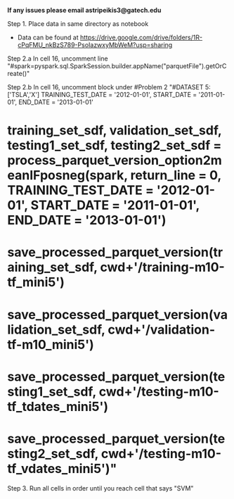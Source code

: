 **__If any issues please email astripeikis3@gatech.edu__**


Step 1. Place data in same directory as notebook

  - Data can be found at https://drive.google.com/drive/folders/1R-cPqFMU_nkBzS789-PsoIazwxyMbWeM?usp=sharing

Step 2.a In cell 16, uncomment line "#spark=pyspark.sql.SparkSession.builder.appName("parquetFile").getOrCreate()"

Step 2.b In cell 16, uncomment block under #Problem 2
  "#DATASET 5: ['TSLA','X'] TRAINING_TEST_DATE = '2012-01-01', START_DATE = '2011-01-01', END_DATE = '2013-01-01'
  # training_set_sdf, validation_set_sdf, testing1_set_sdf, testing2_set_sdf = process_parquet_version_option2meanIFposneg(spark, return_line = 0, TRAINING_TEST_DATE = '2012-01-01', START_DATE = '2011-01-01', END_DATE = '2013-01-01')
  # save_processed_parquet_version(training_set_sdf, cwd+'/training-m10-tf_mini5')
  # save_processed_parquet_version(validation_set_sdf, cwd+'/validation-tf-m10_mini5')
  # save_processed_parquet_version(testing1_set_sdf, cwd+'/testing-m10-tf_tdates_mini5')
  # save_processed_parquet_version(testing2_set_sdf, cwd+'/testing-m10-tf_vdates_mini5')"

  
Step 3. Run all cells in order until you reach cell that says "SVM"

      

